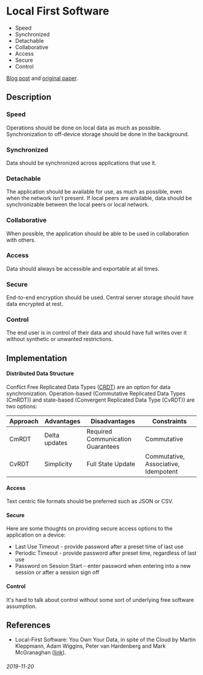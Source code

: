 Local First Software
===

* Speed
* Synchronized
* Detachable
* Collaborative
* Access
* Secure
* Control

[Blog post](https://blog.acolyer.org/2019/11/20/local-first-software/)
and [original paper](https://martin.kleppmann.com/papers/local-first.pdf).

Description
---

### Speed

Operations should be done on local data as much as possible.
Synchronization to off-device storage should be done in the background.

### Synchronized

Data should be synchronized across applications that use it.

### Detachable

The application should be available for use, as much as possible, even when
the network isn't present.
If local peers are available, data should be synchronizable between the local
peers or local network.

### Collaborative

When possible, the application should be able to be used in collaboration with
others.

### Access

Data should always be accessible and exportable at all times.

### Secure

End-to-end encryption should be used.
Central server storage should have data encrypted at rest.

### Control

The end user is in control of their data and should have full writes over it
without synthetic or unwanted restrictions.

Implementation
---

#### Distributed Data Structure

Conflict Free Replicated Data Types ([CRDT](https://en.wikipedia.org/wiki/Conflict-free_replicated_data_type)) are an option
for data synchronization.
Operation-based (Commutative Replicated Data Types (CmRDT)) and state-based (Convergent Replicated Data Type (CvRDT))
are two options:

| Approach | Advantages | Disadvantages | Constraints |
|----------|------------|---------------|-------------|
| CmRDT | Delta updates | Required Communication Guarantees | Commutative |
| CvRDT | Simplicity | Full State Update | Commutative, Associative, Idempotent |

#### Access

Text centric file formats should be preferred such as JSON or CSV.

#### Secure

Here are some thoughts on providing secure access options to the application on a device:

* Last Use Timeout - provide password after a preset time of last use
* Periodic Timeout - provide password after preset time, regardless of last use
* Password on Session Start - enter password when entering into a new session or after a session sign off

#### Control

It's hard to talk about control without some sort of underlying free software assumption.

References
---

* Local-First Software: You Own Your Data, in spite of the Cloud by Martin Kleppmann, Adam Wiggins, Peter van Hardenberg and Mark McGranaghan ([link](https://martin.kleppmann.com/papers/local-first.pdf)).

###### 2019-11-20
